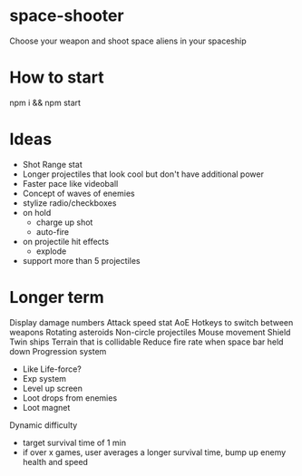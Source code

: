 # space-shooter

Choose your weapon and shoot space aliens in your spaceship

# How to start

npm i && npm start

# Ideas

- Shot Range stat
- Longer projectiles that look cool but don't have additional power
- Faster pace like videoball
- Concept of waves of enemies
- stylize radio/checkboxes
- on hold
  - charge up shot
  - auto-fire
- on projectile hit effects
  - explode
- support more than 5 projectiles

# Longer term

Display damage numbers
Attack speed stat
AoE
Hotkeys to switch between weapons
Rotating asteroids
Non-circle projectiles
Mouse movement
Shield
Twin ships
Terrain that is collidable
Reduce fire rate when space bar held down
Progression system

- Like Life-force?
- Exp system
- Level up screen
- Loot drops from enemies
- Loot magnet

Dynamic difficulty

- target survival time of 1 min
- if over x games, user averages a longer survival time, bump up enemy health and speed
